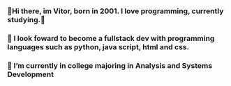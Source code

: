 ### 👋Hi there, im Vitor, born in 2001. I love programming, currently studying.👋
### 👀 I look foward to become a fullstack dev with programming languages such as python, java script, html and css.
### 🌱 I’m currently in college majoring in Analysis and Systems Development

<!--
**vitoradsp/vitoradsp** is a ✨ _special_ ✨ repository because its `README.md` (this file) appears on your GitHub profile.

Here are some ideas to get you started:

- 🔭 I’m currently working on ...
- 🌱 I’m currently learning ...
- 👯 I’m looking to collaborate on ...
- 🤔 I’m looking for help with ...
- 💬 Ask me about ...
- 📫 How to reach me: ...
- 😄 Pronouns: ...
- ⚡ Fun fact: ...
-->
